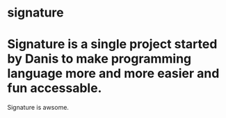 # signature
# Signature is a single project started by Danis to make programming language more and more easier and fun accessable.

Signature is awsome.
